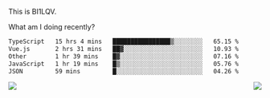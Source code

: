 This is BI1LQV.

What am I doing recently?

<!--START_SECTION:waka-->

```txt
TypeScript   15 hrs 4 mins   ████████████████▒░░░░░░░░   65.15 %
Vue.js       2 hrs 31 mins   ██▓░░░░░░░░░░░░░░░░░░░░░░   10.93 %
Other        1 hr 39 mins    █▓░░░░░░░░░░░░░░░░░░░░░░░   07.16 %
JavaScript   1 hr 19 mins    █▒░░░░░░░░░░░░░░░░░░░░░░░   05.76 %
JSON         59 mins         █░░░░░░░░░░░░░░░░░░░░░░░░   04.26 %
```

<!--END_SECTION:waka-->
<img align="right" src="https://github-readme-stats.vercel.app/api?username=bi1lqv&show_icons=true&count_private=true">

<img src="https://metrics.lecoq.io/bi1lqv?template=classic&base.activity=0&base.community=0&base.repositories=0&base.metadata=0&isocalendar=1&base=header%2C%20activity%2C%20community%2C%20repositories%2C%20metadata&base.indepth=false&base.hireable=false&isocalendar=false&isocalendar.duration=full-year&config.timezone=Asia%2FShanghai">

